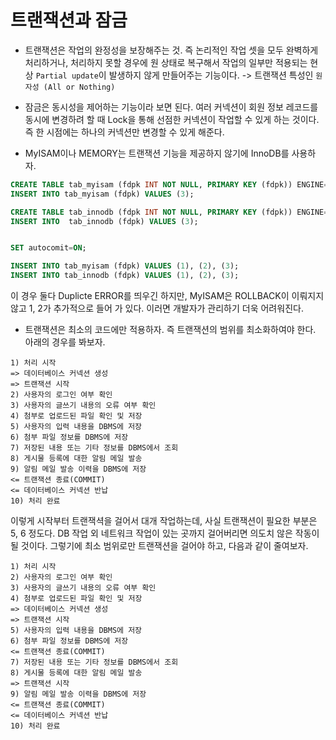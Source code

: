# 트랜잭션과 잠금

- 트랜잭션은 작업의 완정성을 보장해주는 것. 즉 논리적인 작업 셋을 모두 완벽하게 처리하거나, 처리하지 못할 경우에 원 상태로 복구해서 작업의 일부만 적용되는 현상 `Partial update`이 발생하지 않게 만들어주는 기능이다. -> 트랜잭션 특성인 `원자성 (All or Nothing)`

- 잠금은 동시성을 제어하는 기능이라 보면 된다. 여러 커넥션이 회원 정보 레코드를 동시에 변경하려 할 때 Lock을 통해 선점한 커넥션이 작업할 수 있게 하는 것이다. 즉 한 시점에는 하나의 커넥션만 변경할 수 있게 해준다.

- MyISAM이나 MEMORY는 트랜잭션 기능을 제공하지 않기에 InnoDB를 사용하자.

```sql
CREATE TABLE tab_myisam (fdpk INT NOT NULL, PRIMARY KEY (fdpk)) ENGINE=MyISAM;
INSERT INTO tab_myisam (fdpk) VALUES (3);

CREATE TABLE tab_innodb (fdpk INT NOT NULL, PRIMARY KEY (fdpk)) ENGINE=INNODB;
INSERT INTO  tab_innodb (fdpk) VALUES (3);


SET autocomit=ON;

INSERT INTO tab_myisam (fdpk) VALUES (1), (2), (3);
INSERT INTO tab_innodb (fdpk) VALUES (1), (2), (3);
```

이 경우 둘다 Duplicte ERROR를 띄우긴 하지만, MyISAM은 ROLLBACK이 이뤄지지 않고 1, 2가 추가적으로 들어 가 있다. 이러면 개발자가 관리하기 더욱 어려워진다.

- 트랜잭션은 최소의 코드에만 적용하자. 즉 트랜잭션의 범위를 최소화하여야 한다. 아래의 경우를 봐보자.

```text
1) 처리 시작
=> 데이터베이스 커넥션 생성
=> 트랜잭션 시작
2) 사용자의 로그인 여부 확인
3) 사용자의 글쓰기 내용의 오류 여부 확인
4) 첨부로 업로드된 파일 확인 및 저장
5) 사용자의 입력 내용을 DBMS에 저장
6) 첨부 파일 정보를 DBMS에 저장
7) 저장된 내용 또는 기타 정보를 DBMS에서 조회
8) 게시물 등록에 대한 알림 메일 발송
9) 알림 메일 발송 이력을 DBMS에 저장
<= 트랜잭션 종료(COMMIT)
<= 데이터베이스 커넥션 반납
10) 처리 완료
```

이렇게 시작부터 트랜잭셕을 걸어서 대개 작업하는데, 사실 트랜잭션이 필요한 부분은 5, 6 정도다. DB 작업 외 네트워크 작업이 있는 곳까지 걸어버리면 의도치 않은 작동이 될 것이다. 그렇기에 최소 범위로만 트랜잭션을 걸어야 하고, 다음과 같이 줄여보자.

```text
1) 처리 시작
2) 사용자의 로그인 여부 확인
3) 사용자의 글쓰기 내용의 오류 여부 확인
4) 첨부로 업로드된 파일 확인 및 저장
=> 데이터베이스 커넥션 생성
=> 트랜잭션 시작
5) 사용자의 입력 내용을 DBMS에 저장
6) 첨부 파일 정보를 DBMS에 저장
<= 트랜잭션 종료(COMMIT)
7) 저장된 내용 또는 기타 정보를 DBMS에서 조회
8) 게시물 등록에 대한 알림 메일 발송
=> 트랜잭션 시작
9) 알림 메일 발송 이력을 DBMS에 저장
<= 트랜잭션 종료(COMMIT)
<= 데이터베이스 커넥션 반납
10) 처리 완료
```